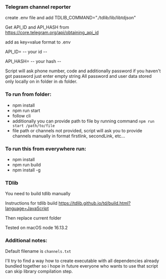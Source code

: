 ### Telegram channel reporter

create .env file and add
TDLIB_COMMAND="./tdlib/lib/libtdjson"

Get API_ID and API_HASH from https://core.telegram.org/api/obtaining_api_id

add as key=value format to .env

API_ID= -- your id --

API_HASH= -- your hash --

Script will ask phone number, code and additionally password if you haven't got password just enter empty string
All password and user data stored only locally on in folder in `db` folder.

### To run from folder:
- npm install
- npm run start
- follow cli
- additionally you can provide path to file by running command `npm run start /path/to/file`
- file path or channels not provided, script will ask you to provide channels manually in format
firstlink, secondLink, etc...
### To run this from everywhere run:
- npm install
- npm run build
- npm install -g

### TDlib
You need to build tdlib manually

Instructions for tdlib build
https://tdlib.github.io/td/build.html?language=JavaScript

Then replace current folder

Tested on macOS node 16.13.2

### Additional notes:
Default filename is `channels.txt`

I'll try to find a way how to create executable with all dependencies already bundled together so i hope in future everyone who wants to use that script can skip library compilation step.

